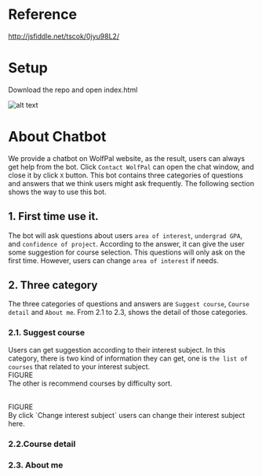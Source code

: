 # Reference
http://jsfiddle.net/tscok/0jyu98L2/

# Setup
Download the repo and open index.html

![alt text](https://github.com/ragarwa7/WolfPal/blob/jsbot/jsBot/screenshot.PNG)


# About Chatbot
We provide a chatbot on WolfPal website, as the result, users can always get help from the bot. Click ```Contact WolfPal``` can open the chat window, and close it by click `X` button. This bot contains three categories of questions and answers that we think users might ask frequently. The following section shows the way to use this bot.

## 1. First time use it.
The bot will ask questions about users `area of interest`, `undergrad GPA`, and `confidence of project`. According to the answer, it can give the user some suggestion for course selection. This questions will only ask on the first time. However, users can change `area of interest` if needs.

## 2. Three category
The three categories of questions and answers are `Suggest course`, `Course detail` and `About me`. From 2.1 to 2.3, shows the detail of those categories.

### 2.1. Suggest course
Users can get suggestion according to their interest subject. In this category, there is two kind of information they can get, one is `the list of courses` that related to your interest subject.
<br>
FIGURE
<br>
The other is recommend courses by difficulty sort.

<br>
FIGURE
<br>
By click `Change interest subject` users can change their interest subject here.


### 2.2.Course detail

### 2.3. About me
